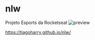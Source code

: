 # nlw
Projeto Esports da Rocketseat
![preview](https://user-images.githubusercontent.com/31770983/190722527-76ad3d3d-b003-4fb1-b632-8876faee5d7f.png)


https://tiagoharry.github.io/nlw/
